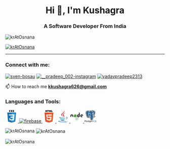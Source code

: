 <h1 align="center">Hi 👋, I'm Kushagra </h1>

<h3 align="center"> A Software Developer From India</h3>
<p align="left"> <img src="https://komarev.com/ghpvc/?username=krAtOsnana&label=Profile%20views&color=0e75b6&style=flat" alt="krAtOsnana" /> </p>

<p align="left"> <a href="https://github.com/ryo-ma/github-profile-trophy"><img src="https://github-profile-trophy.vercel.app/?username=krAtOsnana" alt="krAtOsnana" /></a> </p>

<hr class="solid">

<h3 align="left">Connect with me:</h3>
<p align="left">
<a href="https://www.linkedin.com/in/pradeep-yadav-5aa47a20b/" target="_blank"><img align="center" src="https://raw.githubusercontent.com/rahuldkjain/github-profile-readme-generator/master/src/images/icons/Social/linked-in-alt.svg" alt="sven-bosau" height="30" width="40" /></a>
<a href="https://www.instagram.com/__pradeep_002/" target="_blank"><img align="center" src="https://raw.githubusercontent.com/rahuldkjain/github-profile-readme-generator/master/src/images/icons/Social/instagram.svg" alt="__pradeep_002-instagram" height="30" width="40" /></a>
<a href="https://leetcode.com/u/yadavpradeep2313/" target="blank"><img align="center" src="https://raw.githubusercontent.com/rahuldkjain/github-profile-readme-generator/master/src/images/icons/Social/leet-code.svg" alt="yadavpradeep2313" height="30" width="40" /></a>
</p>
</p>

📫 How to reach me **kkushagra626@gmail.com**

<h3 align="left">Languages and Tools:</h3>
<p align="left"> </a> <a href="https://www.w3schools.com/css/" target="_blank" rel="noreferrer"> <img src="https://raw.githubusercontent.com/devicons/devicon/master/icons/css3/css3-original-wordmark.svg" alt="css3" width="40" height="40"/><a href="https://firebase.google.com/" target="_blank" rel="noreferrer"> <img src="https://www.vectorlogo.zone/logos/firebase/firebase-icon.svg" alt="firebase" width="40" height="40"/> </a> <a href="https://www.w3.org/html/" target="_blank" rel="noreferrer"> <img src="https://raw.githubusercontent.com/devicons/devicon/master/icons/html5/html5-original-wordmark.svg" alt="html5" width="40" height="40"/> </a> <a href="https://www.java.com" target="_blank" rel="noreferrer"> <img src="https://raw.githubusercontent.com/devicons/devicon/master/icons/java/java-original.svg" alt="java" width="40" height="40"/>  </a> <a href="https://nodejs.org" target="_blank" rel="noreferrer"> <img src="https://raw.githubusercontent.com/devicons/devicon/master/icons/nodejs/nodejs-original-wordmark.svg" alt="nodejs" width="40" height="40"/> </a>  <a href="https://www.postgresql.org" target="_blank" rel="noreferrer"> <img src="https://raw.githubusercontent.com/devicons/devicon/master/icons/postgresql/postgresql-original-wordmark.svg" alt="postgresql" width="40" height="40"/> </a>
<p><img align="left" src="https://github-readme-stats.vercel.app/api/top-langs?username=krAtOsnana&show_icons=true&locale=en&layout=compact" alt="krAtOsnana" /></p>

<p>&nbsp;<img align="center" src="https://github-readme-stats.vercel.app/api?username=krAtOsnana&show_icons=true&locale=en" alt="krAtOsnana" /></p>

<p><img align="center" src="https://github-readme-streak-stats.herokuapp.com/?user=krAtOsnana&" alt="krAtOsnana" /></p>
